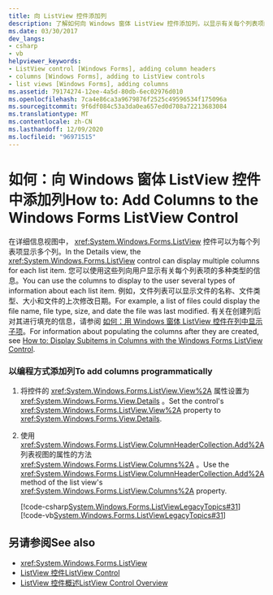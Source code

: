 ```yaml
---
title: 向 ListView 控件添加列
description: 了解如何向 Windows 窗体 ListView 控件添加列，以显示有关每个列表项的多种类型的信息。
ms.date: 03/30/2017
dev_langs:
- csharp
- vb
helpviewer_keywords:
- ListView control [Windows Forms], adding column headers
- columns [Windows Forms], adding to ListView controls
- list views [Windows Forms], adding columns
ms.assetid: 79174274-12ee-4a5d-80db-6ec02976d010
ms.openlocfilehash: 7ca4e86ca3a9679876f2525c49596534f175096a
ms.sourcegitcommit: 9f6df084c53a3da0ea657ed0d708a72213683084
ms.translationtype: MT
ms.contentlocale: zh-CN
ms.lasthandoff: 12/09/2020
ms.locfileid: "96971515"
---
```

# <a name="how-to-add-columns-to-the-windows-forms-listview-control"></a><span data-ttu-id="78617-103">如何：向 Windows 窗体 ListView 控件中添加列</span><span class="sxs-lookup"><span data-stu-id="78617-103">How to: Add Columns to the Windows Forms ListView Control</span></span>
<span data-ttu-id="78617-104">在详细信息视图中， <xref:System.Windows.Forms.ListView> 控件可以为每个列表项显示多个列。</span><span class="sxs-lookup"><span data-stu-id="78617-104">In the Details view, the <xref:System.Windows.Forms.ListView> control can display multiple columns for each list item.</span></span> <span data-ttu-id="78617-105">您可以使用这些列向用户显示有关每个列表项的多种类型的信息。</span><span class="sxs-lookup"><span data-stu-id="78617-105">You can use the columns to display to the user several types of information about each list item.</span></span> <span data-ttu-id="78617-106">例如，文件列表可以显示文件的名称、文件类型、大小和文件的上次修改日期。</span><span class="sxs-lookup"><span data-stu-id="78617-106">For example, a list of files could display the file name, file type, size, and date the file was last modified.</span></span> <span data-ttu-id="78617-107">有关在创建列后对其进行填充的信息，请参阅 [如何：用 Windows 窗体 ListView 控件在列中显示子项](how-to-display-subitems-in-columns-with-the-windows-forms-listview-control.md)。</span><span class="sxs-lookup"><span data-stu-id="78617-107">For information about populating the columns after they are created, see [How to: Display Subitems in Columns with the Windows Forms ListView Control](how-to-display-subitems-in-columns-with-the-windows-forms-listview-control.md).</span></span>  
  
### <a name="to-add-columns-programmatically"></a><span data-ttu-id="78617-108">以编程方式添加列</span><span class="sxs-lookup"><span data-stu-id="78617-108">To add columns programmatically</span></span>  
  
1. <span data-ttu-id="78617-109">将控件的 <xref:System.Windows.Forms.ListView.View%2A> 属性设置为 <xref:System.Windows.Forms.View.Details> 。</span><span class="sxs-lookup"><span data-stu-id="78617-109">Set the control's <xref:System.Windows.Forms.ListView.View%2A> property to <xref:System.Windows.Forms.View.Details>.</span></span>  
  
2. <span data-ttu-id="78617-110">使用 <xref:System.Windows.Forms.ListView.ColumnHeaderCollection.Add%2A> 列表视图的属性的方法 <xref:System.Windows.Forms.ListView.Columns%2A> 。</span><span class="sxs-lookup"><span data-stu-id="78617-110">Use the <xref:System.Windows.Forms.ListView.ColumnHeaderCollection.Add%2A> method of the list view's <xref:System.Windows.Forms.ListView.Columns%2A> property.</span></span>  
  
     [!code-csharp[System.Windows.Forms.ListViewLegacyTopics#31](~/samples/snippets/csharp/VS_Snippets_Winforms/System.Windows.Forms.ListViewLegacyTopics/CS/Class1.cs#31)]
     [!code-vb[System.Windows.Forms.ListViewLegacyTopics#31](~/samples/snippets/visualbasic/VS_Snippets_Winforms/System.Windows.Forms.ListViewLegacyTopics/VB/Class1.vb#31)]  
  
## <a name="see-also"></a><span data-ttu-id="78617-111">另请参阅</span><span class="sxs-lookup"><span data-stu-id="78617-111">See also</span></span>

- <xref:System.Windows.Forms.ListView>
- [<span data-ttu-id="78617-112">ListView 控件</span><span class="sxs-lookup"><span data-stu-id="78617-112">ListView Control</span></span>](listview-control-windows-forms.md)
- [<span data-ttu-id="78617-113">ListView 控件概述</span><span class="sxs-lookup"><span data-stu-id="78617-113">ListView Control Overview</span></span>](listview-control-overview-windows-forms.md)
